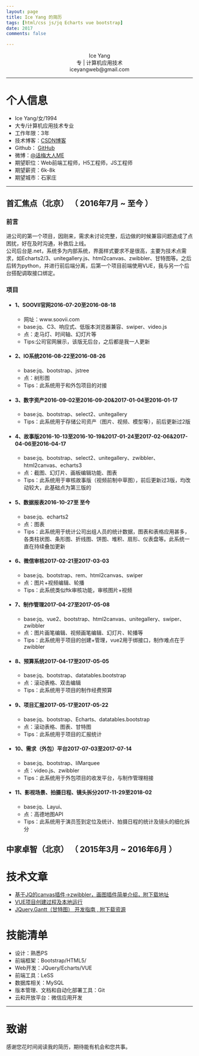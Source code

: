 ```yaml
---
layout: page
title: Ice Yang 的简历
tags: [html/css js/jq Echarts vue bootstrap]
date: 2017
comments: false

---
```

 
<center>Ice Yang</center>
<center> 专 | 计算机应用技术</center>
<center>iceyangweb@gmail.com</center>

---

# 个人信息

 - Ice Yang/女/1994
 - 大专/计算机应用技术专业
 - 工作年限：3年
 - 技术博客：[CSDN博客](http://blog.csdn.net/YangBingX)
 - Github： [GitHub](https://github.com/ybx13579) 
 - 微博：[@话梅大人ME](http://weibo.com/u/2114928095)<br/>
 - 期望职位：Web前端工程师，H5工程师，JS工程师
 - 期望薪资：6k-8k 
 - 期望城市：石家庄 
 
 
---
 

## 首汇焦点（北京） （ 2016年7月 ~ 至今 ）  

### 前言

进公司的第一个项目，因刚来，需求未讨论完整，后边做的时候兼容问题造成了点困扰，好在及时沟通，补救后上线。<br/>公司后台是.net，系统多为内部系统，界面样式要求不是很高，主要为技术点需求，如Echarts2/3、unitegallery.js、html2canvas、zwibbler、甘特图等。之后后转为python，并进行前后端分离，后第一个项目前端使用VUE，我与另一个后台搭配调取接口绑定。
 
### 项目
<ul>
        <li>
            <h4>1、SOOVII官网<span>2016-07-20至2016-08-18</span></h4>
            <ul>
                <li>网址：<a target="_blank">www.soovii.com</a></li>
                <li>
                    base:jq、C3、响应式、低版本浏览器兼容、swiper、video.js
                </li>
                <li>
                    点：走马灯、时间轴、幻灯片等
                </li>
                <li>
                    Tips:公司官网展示，该版无后台，之后都是我一人更新
                </li>
            </ul>
        </li>
        <li>
            <h4>2、IO系统<span>2016-08-22至2016-08-26</span></h4>
            <ul>
                <li>
                    base:jq、bootstrap、jstree
                </li>
                <li>
                    点：树形图
                </li>
                <li>
                    Tips：此系统用于和外包项目的对接
                </li>
            </ul>
        </li>
        <li>
            <h4>3、数字资产<span>2016-09-02至2016-09-20</span>&<span>2017-01-04至2016-01-17</span></h4>
            <ul>
                <li>
                    base:jq、bootstrap、select2、unitegallery
                </li>
                <li>
                    Tips：此系统用于存储公司资产（图片、视频、模型等），前后更新过2版
                </li>
            </ul>
        </li>
        <li>
            <h4>4、故事版<span>2016-10-13至2016-10-19</span>&<span>2017-01-24至2017-02-06</span>&<span>2017-04-06至2016-04-17</span></h4>
            <ul>
                <li>
                    base:jq、bootstrap、select2、unitegallery、zwibbler、html2canvas、echarts3
                </li>
                <li>
                    点：截图、幻灯片、画板编辑功能、图表
                </li>
                <li>
                    Tips：此系统用于审核故事版（视频前制中草图），前后更新过3版，均改动较大，此基础点为第三版的
                </li>
            </ul>
        </li>
        <li>
            <h4>5、数据报表<span>2016-10-27至 至今</span></h4>
            <ul>
                <li>
                    base:jq、echarts2
                </li>
                <li>
                    点：图表
                </li>
                <li>
                    Tips：此系统用于统计公司出组人员的统计数据，图表和表格应用甚多，各类柱状图、条形图、折线图、饼图、堆积、扇形、仪表盘等。此系统一直在持续叠加更新
                </li>
            </ul>
        </li>
        <li>
            <h4>6、微信审核<span>2017-02-21至2017-03-03</span></h4>
            <ul>
                <li>
                    base:jq、bootstrap、rem、html2canvas、swiper
                </li>
                <li>
                    点：图片+视频编辑、轮播
                </li>
                <li>
                    Tips：此系统类似ftk审核功能，审核图片+视频
                </li>
            </ul>
        </li>
        <li>
            <h4>7、制作管理<span>2017-04-27至2017-05-08</span></h4>
            <ul>
                <li>
                    base:jq、vue2、bootstrap、html2canvas、unitegallery、swiper、zwibbler
                </li>
                <li>    
                    点：图片画笔编辑、视频画笔编辑、幻灯片、轮播等 
                </li>
                <li>
                    Tips：此系统用于项目的创建+管理，vue2用于绑接口，制作难点在于zwibbler
                </li>
            </ul>
        </li>
        <li>
            <h4>8、预算系统<span>2017-04-17至2017-05-05</span></h4>
            <ul>
                <li>
                    base:jq、bootstrap、datatables.bootstrap
                </li>
                <li>
                    点：滚动表格、双击编辑
                </li>
                <li>
                    Tips：此系统用于项目的制作经费预算
                </li>
            </ul>
        </li>
        <li>
            <h4>9、项目汇报<span>2017-05-17至2017-05-22</span></h4>
            <ul>
                <li>
                    base:jq、bootstrap、Echarts、datatables.bootstrap
                </li>
                <li>
                    点：滚动表格、图表、甘特图
                </li>
                <li>
                    Tips：此系统用于项目的汇报统计
                </li>
            </ul>
        </li>
        <li>
            <h4>10、需求（外包）平台<span>2017-07-03至2017-07-14</span></h4>
            <ul>
                <li>
                    base:jq、bootstrap、liMarquee
                </li>
                <li>
                    点：video.js、zwibbler
                </li>
                <li>
                    Tips：此系统用于外包项目的收发平台，与制作管理相接
                </li>
            </ul>
        </li>
        <li>
            <h4>11、影视场景、拍摄日程、镜头拆分<span>2017-11-29至2018-02</span></h4>
            <ul>
                <li>
                    base:jq、Layui、
                </li>
                <li>
                    点：高德地图API
                </li>
                <li>
                    Tips：此系统用于演员签到定位及统计、拍摄日程的统计及镜头的细化拆分
                </li>
            </ul>
        </li>
    </ul>
    
    
## 中家卓智（北京） （ 2015年3月 ~ 2016年6月 ）  





# 技术文章

- [基于JQ的canvas插件→zwibbler，画图插件简单介绍，附下载地址](http://blog.csdn.net/yangbingx/article/details/65444590)
- [ VUE项目创建过程及本地运行](http://blog.csdn.net/yangbingx/article/details/70792677)
- [JQuery.Gantt（甘特图） 开发指南 , 附下载资源](http://blog.csdn.net/yangbingx/article/details/73470030)


# 技能清单

- 设计：熟悉PS
- 前端框架：Bootstrap/HTML5/
- Web开发：JQuery/Echarts/VUE
- 前端工具：LeSS
- 数据库相关：MySQL
- 版本管理、文档和自动化部署工具：Git
- 云和开放平台：微信应用开发




---

# 致谢
感谢您花时间阅读我的简历，期待能有机会和您共事。

